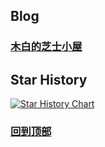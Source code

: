 <!--
**xiebaiyuan/xiebaiyuan** is a ✨ _special_ ✨ repository because its `README.md` (this file) appears on your GitHub profile.

Here are some ideas to get you started:

- 🔭 I’m currently working on ...
- 🌱 I’m currently learning ...
- 👯 I’m looking to collaborate on ...
- 🤔 I’m looking for help with ...
- 💬 Ask me about ...
- 📫 How to reach me: ...
- 😄 Pronouns: ...
- ⚡ Fun fact: ...
-->

## Blog
### [木白的芝士小屋](https://xiebaiyuan.top)
## Star History
[![Star History Chart](https://api.star-history.com/svg?repos=PaddlePaddle/Paddle-Lite&type=Date)](https://star-history.com/#PaddlePaddle/Paddle-Lite&Date)

### [回到顶部](https://github.com/xiebaiyuan/xiebaiyuan#readme)

